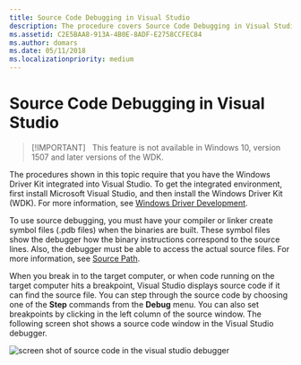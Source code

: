 ```yaml
---
title: Source Code Debugging in Visual Studio
description: The procedure covers Source Code Debugging in Visual Studio.
ms.assetid: C2E5BAA8-913A-4B0E-8ADF-E2758CCFEC84
ms.author: domars
ms.date: 05/11/2018
ms.localizationpriority: medium
---
```


# Source Code Debugging in Visual Studio

> [!IMPORTANT]  
> This feature is not available in Windows 10, version 1507 and later versions of the WDK.
>

The procedures shown in this topic require that you have the Windows Driver Kit integrated into Visual Studio. To get the integrated environment, first install Microsoft Visual Studio, and then install the Windows Driver Kit (WDK). For more information, see [Windows Driver Development](https://msdn.microsoft.com/library/windows/hardware/ff557573).

To use source debugging, you must have your compiler or linker create symbol files (.pdb files) when the binaries are built. These symbol files show the debugger how the binary instructions correspond to the source lines. Also, the debugger must be able to access the actual source files. For more information, see [Source Path](source-path.md).

When you break in to the target computer, or when code running on the target computer hits a breakpoint, Visual Studio displays source code if it can find the source file. You can step through the source code by choosing one of the **Step** commands from the **Debug** menu. You can also set breakpoints by clicking in the left column of the source window. The following screen shot shows a source code window in the Visual Studio debugger.

![screen shot of source code in the visual studio debugger](images/sourcecodedebuggingvs01.png)

 

 





